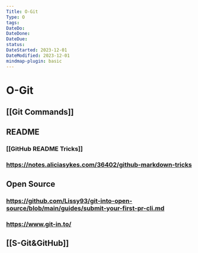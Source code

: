 ```yaml
---
Title: O-Git
Type: O
tags: 
DateDo: 
DateDone: 
DateDue: 
status: 
DateStarted: 2023-12-01
DateModified: 2023-12-01
mindmap-plugin: basic
---
```


# O-Git

## [[Git Commands]]

## README

### [[GitHub README Tricks]]

### https://notes.aliciasykes.com/36402/github-markdown-tricks

## Open Source

### https://github.com/Lissy93/git-into-open-source/blob/main/guides/submit-your-first-pr-cli.md

### https://www.git-in.to/

## [[S-Git&GitHub]]